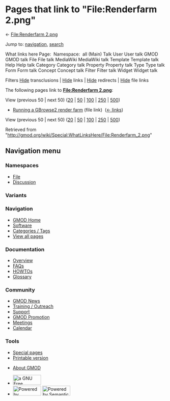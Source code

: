<div id="mw-page-base" class="noprint">

</div>

<div id="mw-head-base" class="noprint">

</div>

<div id="content" class="mw-body" role="main">

<span id="top"></span>

<div id="mw-js-message" style="display:none;">

</div>



# <span dir="auto">Pages that link to "File:Renderfarm 2.png"</span>

<div id="bodyContent">

<div id="contentSub">

← [File:Renderfarm
2.png](/wiki/File:Renderfarm_2.png "File:Renderfarm 2.png")

</div>

<div id="jump-to-nav" class="mw-jump">

Jump to: [navigation](#mw-navigation), [search](#p-search)

</div>

<div id="mw-content-text">

What links here Page:  Namespace:  all (Main) Talk User User talk GMOD
GMOD talk File File talk MediaWiki MediaWiki talk Template Template talk
Help Help talk Category Category talk Property Property talk Type Type
talk Form Form talk Concept Concept talk Filter Filter talk Widget
Widget talk

Filters
[Hide](/mediawiki/index.php?title=Special:WhatLinksHere/File:Renderfarm_2.png&hidetrans=1 "Special:WhatLinksHere/File:Renderfarm 2.png")
transclusions \|
[Hide](/mediawiki/index.php?title=Special:WhatLinksHere/File:Renderfarm_2.png&hidelinks=1 "Special:WhatLinksHere/File:Renderfarm 2.png")
links \|
[Hide](/mediawiki/index.php?title=Special:WhatLinksHere/File:Renderfarm_2.png&hideredirs=1 "Special:WhatLinksHere/File:Renderfarm 2.png")
redirects \|
[Hide](/mediawiki/index.php?title=Special:WhatLinksHere/File:Renderfarm_2.png&hideimages=1 "Special:WhatLinksHere/File:Renderfarm 2.png")
file links

The following pages link to **[File:Renderfarm
2.png](/wiki/File:Renderfarm_2.png "File:Renderfarm 2.png")**:

View (previous 50 \| next 50)
([20](/mediawiki/index.php?title=Special:WhatLinksHere/File:Renderfarm_2.png&limit=20 "Special:WhatLinksHere/File:Renderfarm 2.png")
\|
[50](/mediawiki/index.php?title=Special:WhatLinksHere/File:Renderfarm_2.png&limit=50 "Special:WhatLinksHere/File:Renderfarm 2.png")
\|
[100](/mediawiki/index.php?title=Special:WhatLinksHere/File:Renderfarm_2.png&limit=100 "Special:WhatLinksHere/File:Renderfarm 2.png")
\|
[250](/mediawiki/index.php?title=Special:WhatLinksHere/File:Renderfarm_2.png&limit=250 "Special:WhatLinksHere/File:Renderfarm 2.png")
\|
[500](/mediawiki/index.php?title=Special:WhatLinksHere/File:Renderfarm_2.png&limit=500 "Special:WhatLinksHere/File:Renderfarm 2.png"))

- [Running a GBrowse2 render
  farm](/wiki/Running_a_GBrowse2_render_farm "Running a GBrowse2 render farm")
  (file link) ‎ <span class="mw-whatlinkshere-tools">([←
  links](/mediawiki/index.php?title=Special:WhatLinksHere&target=Running+a+GBrowse2+render+farm "Special:WhatLinksHere"))</span>

View (previous 50 \| next 50)
([20](/mediawiki/index.php?title=Special:WhatLinksHere/File:Renderfarm_2.png&limit=20 "Special:WhatLinksHere/File:Renderfarm 2.png")
\|
[50](/mediawiki/index.php?title=Special:WhatLinksHere/File:Renderfarm_2.png&limit=50 "Special:WhatLinksHere/File:Renderfarm 2.png")
\|
[100](/mediawiki/index.php?title=Special:WhatLinksHere/File:Renderfarm_2.png&limit=100 "Special:WhatLinksHere/File:Renderfarm 2.png")
\|
[250](/mediawiki/index.php?title=Special:WhatLinksHere/File:Renderfarm_2.png&limit=250 "Special:WhatLinksHere/File:Renderfarm 2.png")
\|
[500](/mediawiki/index.php?title=Special:WhatLinksHere/File:Renderfarm_2.png&limit=500 "Special:WhatLinksHere/File:Renderfarm 2.png"))

</div>

<div class="printfooter">

Retrieved from
"<http://gmod.org/wiki/Special:WhatLinksHere/File:Renderfarm_2.png>"

</div>

<div id="catlinks" class="catlinks catlinks-allhidden">

</div>

<div class="visualClear">

</div>

</div>

</div>

<div id="mw-navigation">

## Navigation menu

<div id="mw-head">



<div id="left-navigation">

<div id="p-namespaces" class="vectorTabs" role="navigation"
aria-labelledby="p-namespaces-label">

### Namespaces

- <span id="ca-nstab-image"><a href="/wiki/File:Renderfarm_2.png" accesskey="c"
  title="View the file page [c]">File</a></span>
- <span id="ca-talk"><a
  href="/mediawiki/index.php?title=File_talk:Renderfarm_2.png&amp;action=edit&amp;redlink=1"
  accesskey="t"
  title="Discussion about the content page [t]">Discussion</a></span>

</div>

<div id="p-variants" class="vectorMenu emptyPortlet" role="navigation"
aria-labelledby="p-variants-label">

### 

### Variants[](#)

<div class="menu">

</div>

</div>

</div>

<div id="right-navigation">





</div>



</div>

</div>

</div>

<div id="mw-panel">

<div id="p-logo" role="banner">

<a href="/wiki/Main_Page"
style="background-image: url(http://gmod.org/images/GMOD-cogs.png);"
title="Visit the main page"></a>

</div>

<div id="p-Navigation" class="portal" role="navigation"
aria-labelledby="p-Navigation-label">

### Navigation

<div class="body">

- <span id="n-GMOD-Home">[GMOD Home](/wiki/Main_Page)</span>
- <span id="n-Software">[Software](/wiki/GMOD_Components)</span>
- <span id="n-Categories-.2F-Tags">[Categories /
  Tags](/wiki/Categories)</span>
- <span id="n-View-all-pages">[View all
  pages](/wiki/Special:AllPages)</span>

</div>

</div>

<div id="p-Documentation" class="portal" role="navigation"
aria-labelledby="p-Documentation-label">

### Documentation

<div class="body">

- <span id="n-Overview">[Overview](/wiki/Overview)</span>
- <span id="n-FAQs">[FAQs](/wiki/Category:FAQ)</span>
- <span id="n-HOWTOs">[HOWTOs](/wiki/Category:HOWTO)</span>
- <span id="n-Glossary">[Glossary](/wiki/Glossary)</span>

</div>

</div>

<div id="p-Community" class="portal" role="navigation"
aria-labelledby="p-Community-label">

### Community

<div class="body">

- <span id="n-GMOD-News">[GMOD News](/wiki/GMOD_News)</span>
- <span id="n-Training-.2F-Outreach">[Training /
  Outreach](/wiki/Training_and_Outreach)</span>
- <span id="n-Support">[Support](/wiki/Support)</span>
- <span id="n-GMOD-Promotion">[GMOD
  Promotion](/wiki/GMOD_Promotion)</span>
- <span id="n-Meetings">[Meetings](/wiki/Meetings)</span>
- <span id="n-Calendar">[Calendar](/wiki/Calendar)</span>

</div>

</div>

<div id="p-tb" class="portal" role="navigation"
aria-labelledby="p-tb-label">

### Tools

<div class="body">

- <span id="t-specialpages"><a href="/wiki/Special:SpecialPages" accesskey="q"
  title="A list of all special pages [q]">Special pages</a></span>
- <span id="t-print"><a
  href="/mediawiki/index.php?title=Special:WhatLinksHere/File:Renderfarm_2.png&amp;printable=yes"
  rel="alternate" accesskey="p"
  title="Printable version of this page [p]">Printable version</a></span>

</div>

</div>

</div>

</div>

<div id="footer" role="contentinfo">

- <span id="footer-places-about">[About
  GMOD](/wiki/GMOD:About "GMOD:About")</span>

<!-- -->

- <span id="footer-copyrightico">[<img src="http://www.gnu.org/graphics/gfdl-logo-small.png" width="88"
  height="31" alt="a GNU Free Documentation License" />](http://www.gnu.org/licenses/fdl-1.3.html)</span>
- <span id="footer-poweredbyico">[<img src="/mediawiki/skins/common/images/poweredby_mediawiki_88x31.png"
  width="88" height="31" alt="Powered by MediaWiki" />](//www.mediawiki.org/)
  [<img
  src="/mediawiki/extensions/SemanticMediaWiki/includes/../resources/images/smw_button.png"
  width="88" height="31" alt="Powered by Semantic MediaWiki" />](https://www.semantic-mediawiki.org/wiki/Semantic_MediaWiki)</span>

<div style="clear:both">

</div>

</div>
